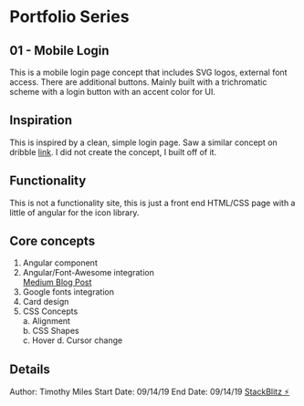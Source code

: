 # Portfolio Series
## 01 - Mobile Login
This is a mobile login page concept that includes SVG logos, external font access. There are additional buttons. Mainly built with a trichromatic scheme with a login button with an accent color for UI.

## Inspiration
This is inspired by a clean, simple login page. Saw a similar concept on dribble [link](https://dribbble.com/shots/3829985-VNPAY-App-Interactions). I did not create the concept, I built off of it.

## Functionality
This is not a functionality site, this is just a front end HTML/CSS page with a little of angular for the icon library.

## Core concepts
1. Angular component
2. Angular/Font-Awesome integration\
[Medium Blog Post](https://medium.com/better-programming/angular-font-awesome-in-5-easy-steps-with-angular-fontawesome-2b80129bcd7)
3. Google fonts integration
4. Card design
5. CSS Concepts\
 a. Alignment\
 b. CSS Shapes\
 c. Hover
 d. Cursor change

## Details
Author: Timothy Miles
Start Date: 09/14/19
End Date: 09/14/19
[StackBlitz ⚡️](https://stackblitz.com/edit/angular-qrk5uy)
